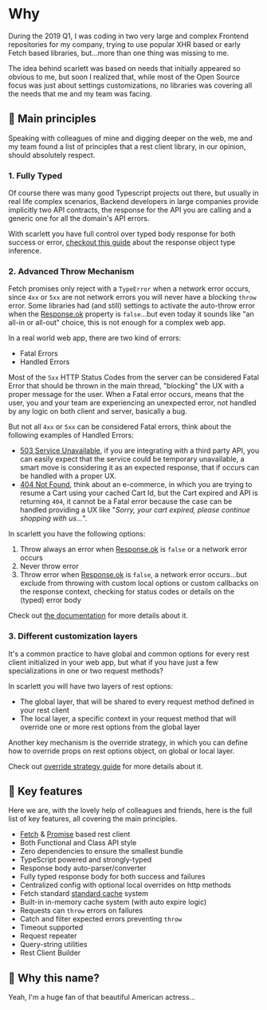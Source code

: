 # Why

During the 2019 Q1, I was coding in two very large and complex Frontend repositories for my company, trying to use popular XHR based or early Fetch based libraries, but...more than one thing was missing to me.

The idea behind scarlett was based on needs that initially appeared so obvious to me, but soon I realized that, while most of the Open Source focus was just about settings customizations, no libraries was covering all the needs that me and my team was facing.

## 📕 Main principles

Speaking with colleagues of mine and digging deeper on the web, me and my team found a list of principles that a rest client library, in our opinion, should absolutely respect.

### 1. Fully Typed

Of course there was many good Typescript projects out there, but usually in real life complex scenarios, Backend developers in large companies provide implicitly two API contracts, the response for the API you are calling and a generic one for all the domain's API errors.

With scarlett you have full control over typed body response for both success or error, [checkout this guide](/api/response-object) about the response object type inference.

### 2. Advanced Throw Mechanism

Fetch promises only reject with a `TypeError` when a network error occurs, since `4xx` or `5xx` are not network errors you will never have a blocking `throw` error. Some libraries had (and still) settings to activate the auto-throw error when the [Response.ok](https://developer.mozilla.org/en-US/docs/Web/API/Response/ok) property is `false`...but even today it sounds like "an all-in or all-out" choice, this is not enough for a complex web app.

In a real world web app, there are two kind of errors:
* Fatal Errors
* Handled Errors

Most of the `5xx` HTTP Status Codes from the server can be considered Fatal Error that should be thrown in the main thread, "blocking" the UX with a proper message for the user. When a Fatal error occurs, means that the user, you and your team are experiencing an unexpected error, not handled by any logic on both client and server, basically a bug.

But not all `4xx` or `5xx` can be considered Fatal errors, think about the following examples of Handled Errors:
* [503 Service Unavailable](https://developer.mozilla.org/en-US/docs/Web/HTTP/Status/503), if you are integrating with a third party API, you can easily expect that the service could be temporary unavailable, a smart move is considering it as an expected response, that if occurs can be handled with a proper UX.
* [404 Not Found](https://developer.mozilla.org/en-US/docs/Web/HTTP/Status/404), think about an e-commerce, in which you are trying to resume a Cart using your cached Cart Id, but the Cart expired and API is returning `404`, it cannot be a Fatal error because the case can be handled providing a UX like "*Sorry, your cart expired, please continue shopping with us...*".

In scarlett you have the following options:
1. Throw always an error when [Response.ok](https://developer.mozilla.org/en-US/docs/Web/API/Response/ok) is `false` or a network error occurs
2. Never throw error
3. Throw error when [Response.ok](https://developer.mozilla.org/en-US/docs/Web/API/Response/ok) is `false`, a network error occurs...but exclude from throwing with custom local options or custom callbacks on the response context, checking for status codes or details on the (typed) error body

Check out [the documentation](/api/functional#throwexcluding) for more details about it.

### 3. Different customization layers

It's a common practice to have global and common options for every rest client initialized in your web app, but what if you have just a few specializations in one or two request methods?

In scarlett you will have two layers of rest options:
* The global layer, that will be shared to every request method defined in your rest client
* The local layer, a specific context in your request method that will override one or more rest options from the global layer

Another key mechanism is the override strategy, in which you can define how to override props on rest options object, on global or local layer.

Check out [override strategy guide](/api/rest-client-options#overridestrategy) for more details about it.

## 💎 Key features

Here we are, with the lovely help of colleagues and friends, here is the full list of key features, all covering the main principles.

* [Fetch](https://developer.mozilla.org/en-US/docs/Web/API/Fetch_API) & [Promise](https://developer.mozilla.org/en-US/docs/Web/JavaScript/Reference/Global_Objects/Promise) based rest client
* Both Functional and Class API style
* Zero dependencies to ensure the smallest bundle
* TypeScript powered and strongly-typed
* Response body auto-parser/converter
* Fully typed response body for both success and failures
* Centralized config with optional local overrides on http methods
* Fetch standard [standard cache](https://developer.mozilla.org/en-US/docs/Web/API/Request/cache) system
* Built-in in-memory cache system (with auto expire logic)
* Requests can `throw` errors on failures
* Catch and filter expected errors preventing `throw`
* Timeout supported
* Request repeater
* Query-string utilities
* Rest Client Builder

## 😬 Why this name?

Yeah, I'm a huge fan of that beautiful American actress...
